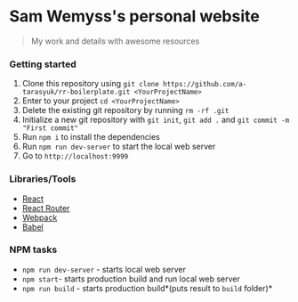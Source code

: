 # Sam Wemyss's personal website
> My work and details with awesome resources

### Getting started
1. Clone this repository using `git clone https://github.com/a-tarasyuk/rr-boilerplate.git <YourProjectName>`
2. Enter to your project `cd <YourProjectName>`
2. Delete the existing git repository by running `rm -rf .git`
3. Initialize a new git repository with `git init`, `git add .` and `git commit -m "First commit"`
4. Run `npm i` to install the dependencies
5. Run `npm run dev-server` to start the local web server
6. Go to `http://localhost:9999`

### Libraries/Tools
- [React](https://facebook.github.io/react)
- [React Router](https://github.com/reactjs/react-router)
- [Webpack](https://webpack.github.io)
- [Babel](https://babeljs.io)

### NPM tasks
- `npm run dev-server` - starts local web server
- `npm start`- starts production build and run local web server
- `npm run build` - starts production build*(puts result to `build` folder)*

